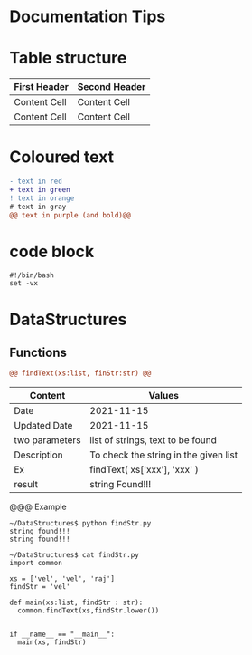 # Documentation Tips

# Table structure
| First Header  | Second Header |
| ------------- | ------------- |
| Content Cell  | Content Cell  |
| Content Cell  | Content Cell  |

 # Coloured text 

```diff
- text in red
+ text in green
! text in orange
# text in gray
@@ text in purple (and bold)@@
```

# code block

```
#!/bin/bash
set -vx
```


# DataStructures

## Functions 
``` diff
@@ findText(xs:list, finStr:str) @@
```


| Content           | Values                                                                                  |
| ----------------- | --------------------------------------------------------------------------------------- |
| Date              |       2021-11-15                                                                        |
| Updated Date      |       2021-11-15                                                                        |
| two parameters    |       list of strings, text to be found                                                 |
| Description       |       To check the string in the given list                                             |
| Ex                |       findText( xs['xxx'], 'xxx' )                                                      |
| result            |       string Found!!!                                                                   |


@@@ Example

```
~/DataStructures$ python findStr.py 
string found!!!
string found!!!

~/DataStructures$ cat findStr.py 
import common

xs = ['vel', 'vel', 'raj']
findStr = 'vel'

def main(xs:list, findStr : str):
  common.findText(xs,findStr.lower())
  

if __name__ == "__main__":
  main(xs, findStr)
  ```

